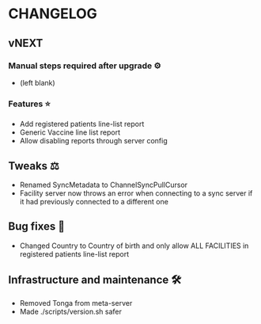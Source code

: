 # CHANGELOG

## vNEXT

### Manual steps required after upgrade ⚙

- (left blank)

### Features ⭐

- Add registered patients line-list report
- Generic Vaccine line list report
- Allow disabling reports through server config

## Tweaks ⚖️

- Renamed SyncMetadata to ChannelSyncPullCursor
- Facility server now throws an error when connecting to a sync server if it had previously connected to a different one

## Bug fixes 🐛

- Changed Country to Country of birth and only allow ALL FACILITIES in registered patients line-list report

## Infrastructure and maintenance 🛠

- Removed Tonga from meta-server
- Made ./scripts/version.sh safer
